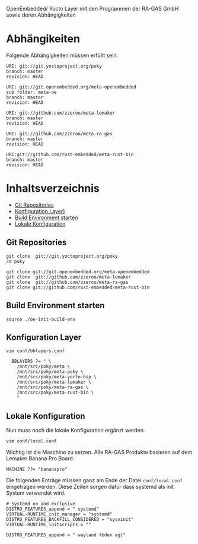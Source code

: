 OpenEmbedded/ Yocto Layer mit den Programmen der RA-GAS GmbH sowie deren Abhängigkeiten


# Abhängikeiten

Folgende Abhängigkeiten müssen erfüllt sein.

```
URI: git://git.yoctoproject.org/poky
branch: master
revision: HEAD

URI: git://git.openembedded.org/meta-openembedded
sub folder: meta-oe
branch: master
revision: HEAD

URI: git://github.com/zzeroo/meta-lemaker
branch: master
revision: HEAD

URI: git://github.com/zzeroo/meta-ra-gas
branch: master
revision: HEAD

URI:git://github.com/rust-embedded/meta-rust-bin
branch: master
revision: HEAD
```

# Inhaltsverzeichnis

* [Git Repositories](#git-repositories)
* [Konfiguration Layer](#konfiguration-layer)]
* [Build Environment starten](#build-environment-starten)
* [Lokale Konfiguration](#lokale-konfiguration)

## Git Repositories

```
git clone  git://git.yoctoproject.org/poky
cd poky

git clone git://git.openembedded.org/meta-openembedded
git clone  git://github.com/zzeroo/meta-lemaker
git clone  git://github.com/zzeroo/meta-ra-gas
git clone git://github.com/rust-embedded/meta-rust-bin
```

## Build Environment starten

```
source ./oe-init-build-env
```

## Konfiguration Layer

```
vim conf/bblayers.conf
```

```
  BBLAYERS ?= " \
    /mnt/src/poky/meta \
    /mnt/src/poky/meta-poky \
    /mnt/src/poky/meta-yocto-bsp \
    /mnt/src/poky/meta-lemaker \
    /mnt/src/poky/meta-ra-gas \
    /mnt/src/poky/meta-rust-bin \
    "
```

## Lokale Konfiguration

Nun muss noch die lokale Konfiguration ergänzt werden.

```
vim conf/local.conf
```

Wichtig ist die Maschine zu setzen. Alle RA-GAS Produkte basieren auf dem
Lemaker Banana Pro Board.

```
MACHINE ??= "bananapro"
```

Die folgenden Enträge müssen ganz am Ende der Datei `conf/local.conf` eingetragen
werden. Diese Zeilen sorgen dafür dass systemd als init System verwendet wird.

```
# Systemd on and exclusive
DISTRO_FEATURES_append = " systemd"
VIRTUAL-RUNTIME_init_manager = "systemd"
DISTRO_FEATURES_BACKFILL_CONSIDERED = "sysvinit"
VIRTUAL-RUNTIME_initscripts = ""

DISTRO_FEATURES_append = " wayland fbdev egl"
```
